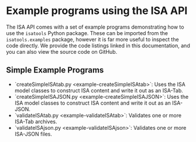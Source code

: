 Example programs using the ISA API
==================================

The ISA API comes with a set of example programs demonstrating how to
use the `isatools` Python package. These can be imported from the
`isatools.examples` package, however it is far more useful to inspect
the code directly. We provide the code listings linked in this
documentation, and you can also view the source code on GitHub.

Simple Example Programs
-----------------------

-   \`createSimpleISAtab.py \<example-createSimpleISAtab\>\`: Uses the
    ISA model classes to construct ISA content and write it out as an
    ISA-Tab.
-   \`createSimpleISAJSON.py \<example-createSimpleISAJSON\>\`: Uses the
    ISA model classes to construct ISA content and write it out as an
    ISA-JSON.
-   \`validateISAtab.py \<example-validateISAtab\>\`: Validates one or
    more ISA-Tab archives.
-   \`validateISAjson.py \<example-validateISAjson\>\`: Validates one or
    more ISA-JSON files.
